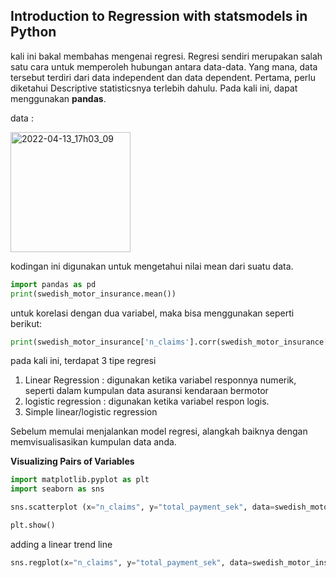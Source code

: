 ## Introduction to Regression with statsmodels in Python ##

kali ini bakal membahas mengenai regresi. Regresi sendiri merupakan salah satu cara untuk memperoleh hubungan antara data-data. Yang mana, data tersebut terdiri dari data independent dan data dependent. Pertama, perlu diketahui Descriptive statisticsnya terlebih dahulu. Pada kali ini, dapat menggunakan **pandas**. 

data :

<img width="192" alt="2022-04-13_17h03_09" src="https://user-images.githubusercontent.com/87213160/163154653-424a13fc-196a-46a8-b97f-0ad9dff9a533.png">

kodingan ini digunakan untuk mengetahui nilai mean dari suatu data. 
``` python
import pandas as pd
print(swedish_motor_insurance.mean())
```
untuk korelasi dengan dua variabel, maka bisa menggunakan seperti berikut: 
``` python
print(swedish_motor_insurance['n_claims'].corr(swedish_motor_insurance['total_payment_sek']))
```

pada kali ini, terdapat 3 tipe regresi 

1. Linear Regression : digunakan ketika variabel responnya numerik, seperti dalam kumpulan data asuransi kendaraan bermotor
2. logistic regression : digunakan ketika variabel respon logis. 
3. Simple linear/logistic regression

Sebelum memulai menjalankan model regresi, alangkah baiknya dengan memvisualisasikan kumpulan data anda. 

**Visualizing Pairs of Variables**

``` python
import matplotlib.pyplot as plt
import seaborn as sns

sns.scatterplot (x="n_claims", y="total_payment_sek", data=swedish_motor_insurance)

plt.show()
```

adding a linear trend line
``` python
sns.regplot(x="n_claims", y="total_payment_sek", data=swedish_motor_insurance, ci=none)

```




